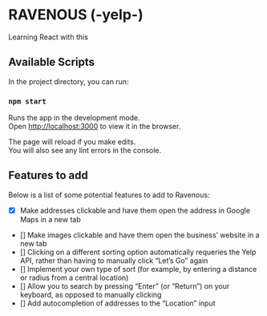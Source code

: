 # RAVENOUS (-yelp-)

Learning React with this

## Available Scripts

In the project directory, you can run:

### `npm start`

Runs the app in the development mode.\
Open [http://localhost:3000](http://localhost:3000) to view it in the browser.

The page will reload if you make edits.\
You will also see any lint errors in the console.

## Features to add

Below is a list of some potential features to add to Ravenous:

-   [x] Make addresses clickable and have them open the address in Google Maps in a new tab

-   [] Make images clickable and have them open the business’ website in a new tab
-   [] Clicking on a different sorting option automatically requeries the Yelp API, rather than having to manually click “Let’s Go” again
-   [] Implement your own type of sort (for example, by entering a distance or radius from a central location)
-   [] Allow you to search by pressing “Enter” (or “Return”) on your keyboard, as opposed to manually clicking
-   [] Add autocompletion of addresses to the “Location” input
